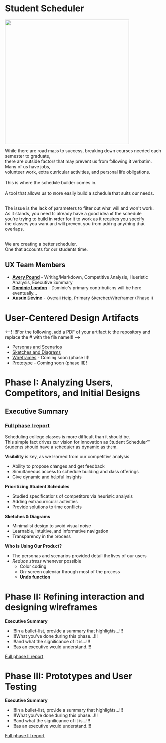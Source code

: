 # Student Scheduler <br>
<img src="https://user-images.githubusercontent.com/79026876/192642326-99146a38-691b-48df-89bd-6155c95cfe23.jpeg" width="400"/>
<br> 
<p>
While there are road maps to success, breaking down courses needed each semester to graduate, <br>
 there are outside factors that may prevent us from following it verbatim. Many of us have jobs,  <br>
 volunteer work, extra curricular activities, and personal life obligations.  <br> <br>
 This is where the schedule builder comes in.  <br> <br>
 A tool that allows us to more easily build a schedule that suits our needs.  <br>
 <br>
 
 The issue is the lack of parameters to filter out what will and won't work.  <br>
 As it stands, you need to already have a good idea of the schedule  <br>
 you're trying to build in order for it to work as it requires you specify  <br>
 the classes you want and will prevent you from adding anything that overlaps.  <br> 
 <br>

We are creating a better scheduler. <br>
 One that accounts for our students time. <br>
 </p>

## UX Team Members

* **[Avery Pound](https://usabilityengineering.github.io/ux-portfolio-DJ-IRL/)** - Writing/Markdown, Competitive Analysis, Hueristic Analysis, Executive Summary
* **[Dominic London](https://github.com/UsabilityEngineering/ux-portfolio-DustyDomino1774/)** - Dominic's primary contributions will be here eventually...
* **[Austin Devine](https://github.com/UsabilityEngineering/ux-portfolio-KlefaffleWaffle)** - Overall Help, Primary Sketcher/Wireframer (Phase I)

# User-Centered Design Artifacts
 
<--! !!!For the following, add a PDF of your artifact to the repository and replace the # with the file name!!! -->
* [Personas and Scenarios](personas/)
* [Sketches and Diagrams](sketches/)
* [Wireframes](#) - Coming soon (phase II)!
* [Prototype](#) - Coming soon (phase III)!

# Phase I: Analyzing Users, Competitors, and Initial Designs

## Executive Summary 
### [Full phase I report](phaseI/)

Scheduling college classes is more difficult than it should be. <br>
This simple fact drives our vision for innovation as Student Scheduler™️ <br>
Students should have a scheduler as dynamic as them.  <br>

**Visibility** is key, as we learned from our competitive analysis <br>
  * Ability to propose changes and get feedback <br>
  * Simultaneous access to schedule building and class offerings <br>
  * Give dynamic and helpful insights <br>

**Prioritizing Student Schedules**
  * Studied specifications of competitors via heuristic analysis <br>
  * Adding extracurricular activities <br>
  * Provide solutions to time conflicts <br>

**Sketches & Diagrams**
  * Minimalist design to avoid visual noise <br>
  * Learnable, intuitive, and informative navigation <br>
  * Transparency in the process <br>

**Who is Using Our Product?**
  * The personas and scenarios provided detail the lives of our users <br>
  * _Reduce stress_ whenever possible <br>
    * Color coding <br>
    * On-screen calendar through most of the process <br>
    * **Undo function**<br>

# Phase II: Refining interaction and designing wireframes<br>

**Executive Summary**<br>

* !!!In a bullet-list, provide a summary that highlights...!!!
* !!!What you've done during this phase...!!!
* !!!and what the significance of it is...!!!
* !!!as an executive would understand.!!!

[Full phase II report](phaseII/)

# Phase III: Prototypes and User Testing

**Executive Summary**

* !!!In a bullet-list, provide a summary that highlights...!!!
* !!!What you've done during this phase...!!!
* !!!and what the significance of it is...!!!
* !!!as an executive would understand.!!!

[Full phase III report](phaseIII/)
